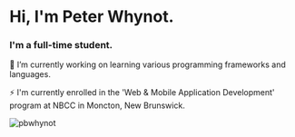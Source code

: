 <h1 align="left">Hi, I'm Peter Whynot.</h1>
<h3 align="left">I'm a full-time student.</h3>

🌱 I’m currently working on learning various programming frameworks and languages.

⚡ I'm currently enrolled in the 'Web & Mobile Application Development' program at NBCC in Moncton, New Brunswick.

<p align="left">
</p>

<p><img align="center" src="https://github-readme-streak-stats.herokuapp.com/?user=pbwhynot&" alt="pbwhynot" theme="dark" /></p>








